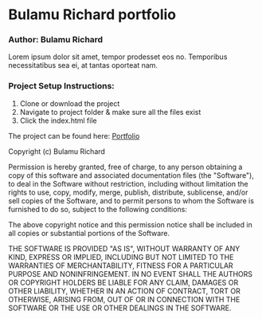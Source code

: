 # Bulamu Richard portfolio

### Author: Bulamu Richard

Lorem ipsum dolor sit amet, tempor prodesset eos no. Temporibus necessitatibus sea ei, at tantas oporteat nam.

### Project Setup Instructions:
1. Clone or download the project
2. Navigate to project folder & make sure all the files exist
3. Click the index.html file

The project can be found here: [Portfolio](https://bulamu.github.io/my-portfolio/)

Copyright (c) Bulamu Richard

Permission is hereby granted, free of charge, to any person obtaining a copy of this software and associated documentation files (the "Software"), to deal in the Software without restriction, including without limitation the rights to use, copy, modify, merge, publish, distribute, sublicense, and/or sell copies of the Software, and to permit persons to whom the Software is furnished to do so, subject to the following conditions:

The above copyright notice and this permission notice shall be included in all copies or substantial portions of the Software.

THE SOFTWARE IS PROVIDED "AS IS", WITHOUT WARRANTY OF ANY KIND, EXPRESS OR IMPLIED, INCLUDING BUT NOT LIMITED TO THE WARRANTIES OF MERCHANTABILITY, FITNESS FOR A PARTICULAR PURPOSE AND NONINFRINGEMENT. IN NO EVENT SHALL THE AUTHORS OR COPYRIGHT HOLDERS BE LIABLE FOR ANY CLAIM, DAMAGES OR OTHER LIABILITY, WHETHER IN AN ACTION OF CONTRACT, TORT OR OTHERWISE, ARISING FROM, OUT OF OR IN CONNECTION WITH THE SOFTWARE OR THE USE OR OTHER DEALINGS IN THE SOFTWARE.

